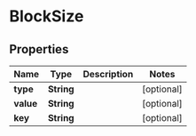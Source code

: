 

# BlockSize


## Properties

Name | Type | Description | Notes
------------ | ------------- | ------------- | -------------
**type** | **String** |  |  [optional]
**value** | **String** |  |  [optional]
**key** | **String** |  |  [optional]



